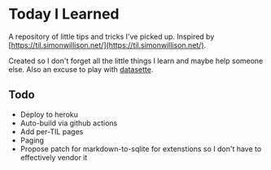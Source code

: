 # Today I Learned

A repository of little tips and tricks I've picked up. Inspired by [https://til.simonwillison.net/](https://til.simonwillison.net/).

Created so I don't forget all the little things I learn and maybe help someone else. Also an excuse to play with [datasette](https://datasette.io/).

## Todo

* Deploy to heroku
* Auto-build via github actions
* Add per-TIL pages
* Paging
* Propose patch for markdown-to-sqlite for extenstions so I don't have to effectively vendor it
